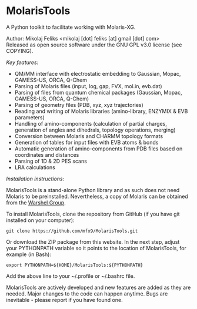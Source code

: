 # MolarisTools
A Python toolkit to facilitate working with Molaris-XG.

Author: Mikolaj Feliks <mikolaj [dot] feliks [at] gmail [dot] com><br>
Released as open source software under the GNU GPL v3.0 license (see COPYING).


_Key features:_
  * QM/MM interface with electrostatic embedding to Gaussian, Mopac, GAMESS-US, ORCA, Q-Chem
  * Parsing of Molaris files (input, log, gap, FVX, mol.in, evb.dat)
  * Parsing of files from quantum chemical packages (Gaussian, Mopac, GAMESS-US, ORCA, Q-Chem)
  * Parsing of geometry files (PDB, xyz, xyz trajectories)
  * Reading and writing of Molaris libraries (amino-library, ENZYMIX \& EVB parameters)
  * Handling of amino-components (calculation of partial charges, generation of angles and dihedrals, topology operations, merging)
  * Conversion between Molaris and CHARMM topology formats
  * Generation of tables for input files with EVB atoms \& bonds
  * Automatic generation of amino-components from PDB files based on coordinates and distances
  * Parsing of 1D \& 2D PES scans
  * LRA calculations


_Installation instructions:_

MolarisTools is a stand-alone Python library and as such does not 
need Molaris to be preinstalled. Nevertheless, a copy of Molaris can
be obtained from the [Warshel Group](http://laetro.usc.edu/software.html).

To install MolarisTools, clone the repository from GitHub (if you have
git installed on your computer):

```
git clone https://github.com/mfx9/MolarisTools.git
```

Or download the ZIP package from this website. In the next step, adjust
your PYTHONPATH variable so it points to the location of MolarisTools, for
example (in Bash):

```
export PYTHONPATH=${HOME}/MolarisTools:${PYTHONPATH}
```

Add the above line to your ~/.profile or ~/.bashrc file.

MolarisTools are actively developed and new features are added 
as they are needed. Major changes to the code can happen anytime.
Bugs are inevitable - please report if you have found one.
